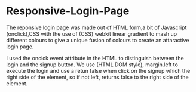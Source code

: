 # Responsive-Login-Page

The reponsive login page was made out of HTML form,a bit of Javascript (onclick),CSS with the use of (CSS) webkit linear gradient to mash up different colours to give a unique fusion of colours to create an attaractive login page. 

I used the oncick event attribute in the HTML to distinguish between the login and the signup button. We use (HTML DOM style),  margin.left to execute the login and use a retun false when click on the signup which the right side of the element, so if not left, returns false to the right side of the element. 
